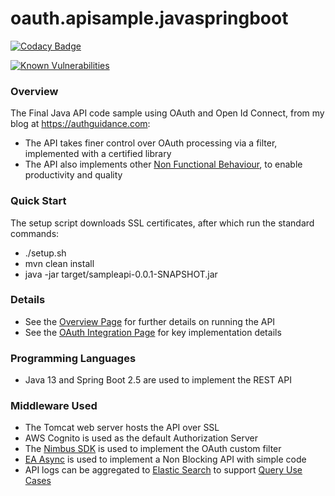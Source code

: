 # oauth.apisample.javaspringboot

[![Codacy Badge](https://app.codacy.com/project/badge/Grade/599ddc4dabcc4810b6ac9af8ddc8bc20)](https://www.codacy.com/gh/gary-archer/oauth.apisample.javaspringboot/dashboard?utm_source=github.com&amp;utm_medium=referral&amp;utm_content=gary-archer/oauth.apisample.javaspringboot&amp;utm_campaign=Badge_Grade)

[![Known Vulnerabilities](https://snyk.io/test/github/gary-archer/oauth.apisample.javaspringboot/badge.svg?targetFile=pom.xml)](https://snyk.io/test/github/gary-archer/oauth.apisample.javaspringboot?targetFile=pom.xml&x=2)

### Overview 

The Final Java API code sample using OAuth and Open Id Connect, from my blog at https://authguidance.com:

- The API takes finer control over OAuth processing via a filter, implemented with a certified library
- The API also implements other [Non Functional Behaviour](https://authguidance.com/2017/10/08/corporate-code-sample-core-behavior/), to enable productivity and quality

### Quick Start
The setup script downloads SSL certificates, after which run the standard commands:

- ./setup.sh
- mvn clean install
- java -jar target/sampleapi-0.0.1-SNAPSHOT.jar

### Details

* See the [Overview Page](https://authguidance.com/2019/03/24/java-spring-boot-api-overview/) for further details on running the API
* See the [OAuth Integration Page](https://authguidance.com/2019/03/24/java-spring-boot-api-coding-key-points/) for key implementation details

### Programming Languages

* Java 13 and Spring Boot 2.5 are used to implement the REST API

### Middleware Used

* The Tomcat web server hosts the API over SSL
* AWS Cognito is used as the default Authorization Server
* The [Nimbus SDK](https://connect2id.com/products/nimbus-oauth-openid-connect-sdk) is used to implement the OAuth custom filter
* [EA Async](https://github.com/electronicarts/ea-async) is used to implement a Non Blocking API with simple code
* API logs can be aggregated to [Elastic Search](https://authguidance.com/2019/07/19/log-aggregation-setup/) to support [Query Use Cases](https://authguidance.com/2019/08/02/intelligent-api-platform-analysis/)
